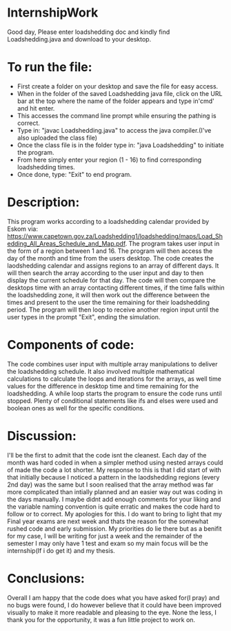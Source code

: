 # InternshipWork
Good day, Please enter loadshedding doc and kindly find Loadshedding.java and download to your desktop.

# To run the file:
* First create a folder on your desktop and save the file for easy access.
* When in the folder of the saved Loadshedding java file, click on the URL bar at the top where the name of the folder appears and type in'cmd' and hit enter.
* This accesses the command line prompt while ensuring the pathing is correct.
* Type in: "javac Loadshedding.java" to access the java compiler.(I've also uploaded the class file)
* Once the class file is in the folder type in: "java Loadshedding" to initiate the program.
* From here simply enter your region (1 - 16) to find corresponding loadshedding times.
* Once done, type: "Exit" to end program.

# Description:
This program works according to a loadshedding calendar provided by Eskom via: https://www.capetown.gov.za/Loadshedding1/loadshedding/maps/Load_Shedding_All_Areas_Schedule_and_Map.pdf. 
The program takes user input in the form of a region between 1 and 16. The program will then access the day of the month and time from the users desktop.
The code creates the laodshedding calendar and assigns regions to an array of different days.
It will then search the array according to the user input and day to then display the current schedule for that day.
The code will then compare the desktops time with an array contacting different times, if the time falls within the loadshedding zone, it will then work out the difference between the times and present to the user the time remaining for their loadshedding period.
The program will then loop to receive another region input until the user types in the prompt "Exit", ending the simulation.

# Components of code:
The code combines user input with multiple array manipulations to deliver the loadshedding schedule. It also involved multiple mathematical calculations to calculate the loops and iterations for the arrays, as well time values for the difference in desktop time and time remaining for the loadshedding. A while loop starts the program to ensure the code runs until stopped. Plenty of conditional statements like ifs and elses were used and boolean ones as well for the specific conditions.

# Discussion:
I'll be the first to admit that the code isnt the cleanest. Each day of the month was hard coded in when a simpler method using nested arrays could of made the code a lot shorter. My response to this is that I did start of with that initially because I noticed a pattern in the laodshedding regions (every 2nd day) was the same but I soon realised that the array method was far more complicated than intially planned and an easier way out was coding in the days manually. I maybe didnt add enough comments for your liking and the variable naming convention is quite erratic and makes the code hard to follow or to correct. My apologies for this. I do want to bring to light that my Final year exams are next week and thats the reason for the somewhat rushed code and early submission. My priorities do lie there but as a benifit for my case, I will be writing for just a week and the remainder of the semester I may only have 1 test and exam so my main focus will be the internship(If i do get it) and my thesis.

# Conclusions:
Overall I am happy that the code does what you have asked for(I pray) and no bugs were found, I do however believe that it could have been improved visually to make it more readable and pleasing to the eye. None the less, I thank you for the opportunity, it was a fun little project to work on.
